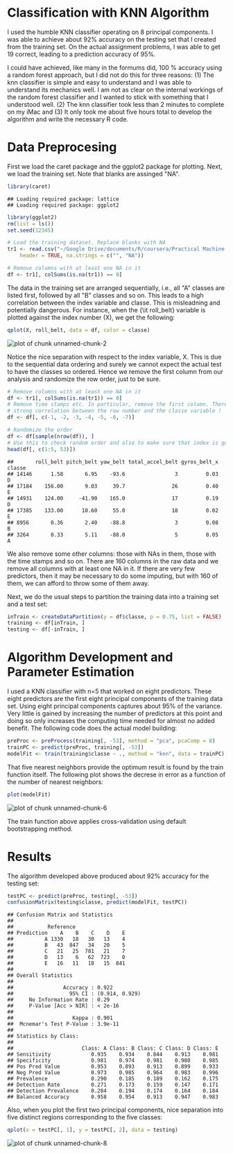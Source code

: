Classification with KNN Algorithm
========================================================
I used the humble KNN classifier operating on 8 principal components. I was able to achieve about 92% accuracy on the testing set that I created from the training set. On the actual assignment problems, I was able to get 19 correct, leading to a prediction accuracy of 95%. 

I could have achieved, like many in the formums did, 100 % accuracy using a random forest approach, but I did not do this for three reasons: (1) The knn classifier is simple and easy to understand and I was able to understand its mechanics well. I am not as clear on the internal workings of the random forest classifier and I wanted to stick with something that I understood well. (2) The knn classifier took less than 2 minutes to complete on my iMac and (3) It only took me about five hours total to develop the algorithm and write the necessary R code. 

Data Preprocesing
=====================
First we load the caret package and the ggplot2 package for plotting. Next, we load the training set. Note that blanks are assinged "NA". 

```r
library(caret)
```

```
## Loading required package: lattice
## Loading required package: ggplot2
```

```r
library(ggplot2)
rm(list = ls())
set.seed(12345)

# Load the training dataset. Replace blanks with NA
tr1 <- read.csv("~/Google Drive/documents/R/coursera/Practical Machine Learning/Assignment/pml-training.csv", 
    header = TRUE, na.strings = c("", "NA"))

# Remove columns with at least one NA in it
df <- tr1[, colSums(is.na(tr1)) == 0]
```


The data in the training set are arranged sequentially, i.e., all "A" classes are listed first, followed by all "B" classes and so on. This leads to a high correlation between the index variable and classe. This is misleadning and potentially dangerous. For instance, when the {\it roll_belt} variable is plotted against the index number (X), we get the following: 


```r
qplot(X, roll_belt, data = df, color = classe)
```

![plot of chunk unnamed-chunk-2](figure/unnamed-chunk-2.png) 


Notice the nice separation with respect to the index variable, X. This is due to the sequential data ordering and surely we cannot expect the actual test to have the classes so ordered. Hence we remove the first column from our analysis and randomize the row order, just to be sure. 


```r
# Remove columns with at least one NA in it
df <- tr1[, colSums(is.na(tr1)) == 0]
# Remove time stamps etc. In particular, remove the first column. There is a
# strong correlation between the row number and the classe variable !
df <- df[, c(-1, -2, -3, -4, -5, -6, -7)]

# Randomize the order
df <- df[sample(nrow(df)), ]
# Use this to check random order and also to make sure that index is gone:
head(df[, c(1:5, 53)])
```

```
##       roll_belt pitch_belt yaw_belt total_accel_belt gyros_belt_x classe
## 14146      1.58       6.95    -93.6                3         0.03      D
## 17184    156.00       9.03     39.7               26         0.40      E
## 14931    124.00     -41.90    165.0               17         0.19      D
## 17385    133.00      10.60     55.0               18         0.02      E
## 8956       0.36       2.40    -88.8                3         0.08      B
## 3264       0.33       5.11    -88.0                5         0.05      A
```

We also remove some other columns: those with NAs in them, those with the time stamps and so on. There are 160 columns in the raw data and we remove all columns with at least one NA in it. If there are very few predictors, then it may be necessary to do some imputing, but with 160 of them, we can afford to throw some of them away.

Next, we do the usual steps to partition the training data into a training set and a test set: 

```r
inTrain <- createDataPartition(y = df$classe, p = 0.75, list = FALSE)
training <- df[inTrain, ]
testing <- df[-inTrain, ]
```


Algorithm Development and Parameter Estimation
==============================================
I used a KNN classifier with n=5 that worked on eight predictors. These eight predictors are the first eight principal components of the training data set. Using eight principal components captures about 95% of the variance. Very little is gained by increasing the number of predictors at this point and doing so only increases the computing time needed for almost no added benefit. The following code does the actual model building: 

```r
preProc <- preProcess(training[, -53], method = "pca", pcaComp = 8)
trainPC <- predict(preProc, training[, -53])
modelFit <- train(training$classe ~ ., method = "knn", data = trainPC)
```


That five nearest neighbors provide the optimum result is found by the train function itself. The following plot shows the decrese in error as a function of the number of nearest neighbors: 

```r
plot(modelFit)
```

![plot of chunk unnamed-chunk-6](figure/unnamed-chunk-6.png) 

The train function above applies cross-validation using default bootstrapping method. 

Results
=======
The algorithm developed above produced about 92% accuracy for the testing set: 

```r
testPC <- predict(preProc, testing[, -53])
confusionMatrix(testing$classe, predict(modelFit, testPC))
```

```
## Confusion Matrix and Statistics
## 
##           Reference
## Prediction    A    B    C    D    E
##          A 1330   18   30   13    4
##          B   43  847   34   20    5
##          C   21   25  781   21    7
##          D   13    6   62  723    0
##          E   16   11   18   15  841
## 
## Overall Statistics
##                                         
##                Accuracy : 0.922         
##                  95% CI : (0.914, 0.929)
##     No Information Rate : 0.29          
##     P-Value [Acc > NIR] : < 2e-16       
##                                         
##                   Kappa : 0.901         
##  Mcnemar's Test P-Value : 3.9e-11       
## 
## Statistics by Class:
## 
##                      Class: A Class: B Class: C Class: D Class: E
## Sensitivity             0.935    0.934    0.844    0.913    0.981
## Specificity             0.981    0.974    0.981    0.980    0.985
## Pos Pred Value          0.953    0.893    0.913    0.899    0.933
## Neg Pred Value          0.973    0.985    0.964    0.983    0.996
## Prevalence              0.290    0.185    0.189    0.162    0.175
## Detection Rate          0.271    0.173    0.159    0.147    0.171
## Detection Prevalence    0.284    0.194    0.174    0.164    0.184
## Balanced Accuracy       0.958    0.954    0.913    0.947    0.983
```


Also, when you plot the first two principal components, nice separation into five distinct regions corresponding to the five classes: 

```r
qplot(x = testPC[, 1], y = testPC[, 2], data = testing)
```

![plot of chunk unnamed-chunk-8](figure/unnamed-chunk-8.png) 





